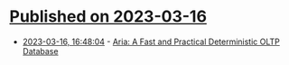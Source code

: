 # [Published on 2023-03-16](index.md)

* [2023-03-16, 16:48:04](https://lobste.rs/s/lzwrwg/aria_fast_practical_deterministic_oltp) - [Aria: A Fast and Practical Deterministic OLTP Database](http://muratbuffalo.blogspot.com/2023/03/aria-fast-and-practical-deterministic.html)
